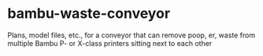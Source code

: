 # bambu-waste-conveyor
Plans, model files, etc., for a conveyor that can remove poop, er, waste from multiple Bambu P- or X-class printers sitting next to each other
